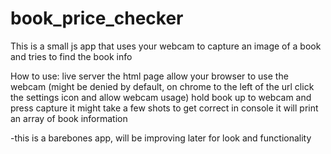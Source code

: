 # book_price_checker
This is a small js app that uses your webcam to capture an image of a book and tries to find the book info

How to use:
live server the html page
allow your browser to use the webcam (might be denied by default, on chrome to the left of the url click the settings icon and allow webcam usage)
hold book up to webcam and press capture
it might take a few shots to get correct
in console it will print an array of book information

-this is a barebones app, will be improving later for look and functionality
